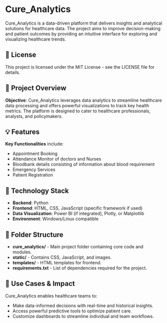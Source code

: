 # Cure_Analytics

Cure_Analytics is a data-driven platform that delivers insights and analytical solutions for healthcare data. The project aims to improve decision-making and patient outcomes by providing an intuitive interface for exploring and visualizing healthcare trends.

## 📜 License
This project is licensed under the MIT License - see the LICENSE file for details.

## 📜 Project Overview
**Objective**: Cure_Analytics leverages data analytics to streamline healthcare data processing and offers powerful visualizations to track key health metrics. The platform is designed to cater to healthcare professionals, analysts, and policymakers.

## 💡 Features

**Key Functionalities** include:
- Appointment Booking
- Attendance Monitor of doctors and Nurses
- Bloodbank details consisting of information about blood requirement
- Emergency Services
- Patient Registration

## 📐 Technology Stack

- **Backend**: Python
- **Frontend**: HTML, CSS, JavaScript (specific framework if used)
- **Data Visualization**: Power BI (if integrated), Plotly, or Matplotlib
- **Environment**: Windows/Linux compatible

## 📂 Folder Structure

- **cure_analytics/** - Main project folder containing core code and modules.
- **static/** - Contains CSS, JavaScript, and images.
- **templates/** - HTML templates for frontend.
- **requirements.txt** - List of dependencies required for the project.

## 💼 Use Cases & Impact

Cure_Analytics enables healthcare teams to:
- Make data-informed decisions with real-time and historical insights.
- Access powerful predictive tools to optimize patient care.
- Customize dashboards to streamline individual and team workflows.


